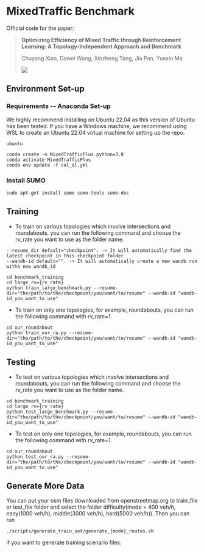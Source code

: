 # MixedTraffic Benchmark
Official code for the paper:
> **Optimizing Efficiency of Mixed Traffic through Reinforcement Learning: A Topology-Independent Approach and Benchmark**
>
> Chuyang Xiao, Dawei Wang, Xinzheng Tang, Jia Pan, Yuexin Ma
>
> <a href='https://sites.google.com/berkeley.edu/mixedtrafficplus?usp=sharing'><img src='https://img.shields.io/badge/Project-Video-Green'></a>

## Environment Set-up
### Requirements -- Anaconda Set-up
We highly recommend installing on Ubuntu 22.04 as this version of Ubuntu has been tested. If you have a Windows machine, we recommend using WSL to create an Ubuntu 22.04 virtual machine for setting up the repo.
```
ubuntu
```
```
conda create -n MixedTrafficPlus python=3.8
conda activate MixedTrafficPlus
conda env update -f cal_ql.yml
```
### Install SUMO
```
sudo apt-get install sumo sumo-tools sumo-doc
```

## Training
- To train on various topologies which involve intersections and roundabouts, you can run the following command and choose the rv_rate you want to use as the folder name.
```
--resume_dir default="checkpoint". -> It will automatically find the latest checkpoint in this checkpoint folder
--wandb-id default="". -> It will automatically create a new wandb run witha new wandb_id
```
```
cd benchmark_training
cd large_rv={rv_rate}
python train_large_benchmark.py --resume-dir="the/path/to/the/checkpoint/you/want/to/resume" --wandb-id "wandb-id_you_want_to_use"

```

- To train on only one topologies, for example, roundabouts, you can run the following command with rv_rate=1.
```
cd our_roundabout
python train_our_ra.py --resume-dir="the/path/to/the/checkpoint/you/want/to/resume" --wandb-id "wandb-id_you_want_to_use"
```

## Testing
- To test on various topologies which involve intersections and roundabouts, you can run the following command and choose the rv_rate you want to use as the folder name.
```
cd benchmark_training
cd large_rv={rv_rate}
python test_large_benchmark.py --resume-dir="the/path/to/the/checkpoint/you/want/to/resume" --wandb-id "wandb-id_you_want_to_use"
```

- To test on only one topologies, for example, roundabouts, you can run the following command with rv_rate=1.
```
cd our_roundabout
python test_our_ra.py --resume-dir="the/path/to/the/checkpoint/you/want/to/resume" --wandb-id "wandb-id_you_want_to_use"
```

## Generate More Data
You can put your osm files downloaded from openstreetmap.org to train_file or test_file folder and select the folder difficulty(mode = 400 veh/h, easy(1000 veh/h), middle(3000 veh/h), hard(5000 veh/h)). Then you can run
``` 
./scripts/generate_train_set/generate_{mode}_routes.sh 
```
if you want to generate training scenario files.





